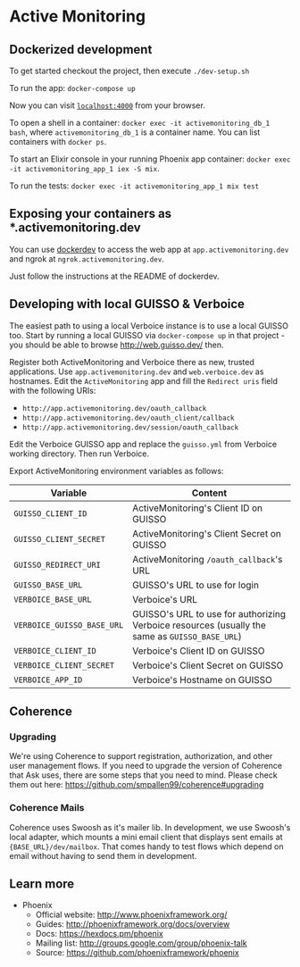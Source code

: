 # Active Monitoring

## Dockerized development

To get started checkout the project, then execute `./dev-setup.sh`

To run the app: `docker-compose up`

Now you can visit [`localhost:4000`](http://localhost:4000) from your browser.

To open a shell in a container: `docker exec -it activemonitoring_db_1 bash`, where `activemonitoring_db_1` is a container name. You can list containers with `docker ps`.

To start an Elixir console in your running Phoenix app container: `docker exec -it activemonitoring_app_1 iex -S mix`.

To run the tests: `docker exec -it activemonitoring_app_1 mix test`

## Exposing your containers as *.activemonitoring.dev

You can use [dockerdev](https://github.com/waj/dockerdev) to access the web app at `app.activemonitoring.dev` and ngrok at `ngrok.activemonitoring.dev`.

Just follow the instructions at the README of dockerdev.

## Developing with local GUISSO & Verboice

The easiest path to using a local Verboice instance is to use a local GUISSO too. Start by running a local GUISSO via `docker-compose up` in that project - you should be able to browse http://web.guisso.dev/ then.

Register both ActiveMonitoring and Verboice there as new, trusted applications. Use `app.activemonitoring.dev` and `web.verboice.dev` as hostnames. Edit the `ActiveMonitoring` app and fill the `Redirect uris` field with the following URIs:

 - `http://app.activemonitoring.dev/oauth_callback`
 - `http://app.activemonitoring.dev/oauth_client/callback`
 - `http://app.activemonitoring.dev/session/oauth_callback`

Edit the Verboice GUISSO app and replace the `guisso.yml` from Verboice working directory. Then run Verboice.

Export ActiveMonitoring environment variables as follows:

| Variable                   | Content                                                                                        |
|----------------------------|------------------------------------------------------------------------------------------------|
| `GUISSO_CLIENT_ID`         | ActiveMonitoring's Client ID on GUISSO                                                         |
| `GUISSO_CLIENT_SECRET`     | ActiveMonitoring's Client Secret on GUISSO                                                     |
| `GUISSO_REDIRECT_URI`      | ActiveMonitoring `/oauth_callback`'s URL                                                       |
| `GUISSO_BASE_URL`          | GUISSO's URL to use for login                                                                  |
| `VERBOICE_BASE_URL`        | Verboice's URL                                                                                 |
| `VERBOICE_GUISSO_BASE_URL` | GUISSO's URL to use for authorizing Verboice resources (usually the same as `GUISSO_BASE_URL`) |
| `VERBOICE_CLIENT_ID`       | Verboice's Client ID on GUISSO                                                                 |
| `VERBOICE_CLIENT_SECRET`   | Verboice's Client Secret on GUISSO                                                             |
| `VERBOICE_APP_ID`          | Verboice's Hostname on GUISSO                                                                  |

## Coherence

### Upgrading

We're using Coherence to support registration, authorization, and other user management flows.
If you need to upgrade the version of Coherence that Ask uses, there are some steps that you need to mind.
Please check them out here: https://github.com/smpallen99/coherence#upgrading

### Coherence Mails

Coherence uses Swoosh as it's mailer lib. In development, we use Swoosh's local adapter, which
mounts a mini email client that displays sent emails at `{BASE_URL}/dev/mailbox`. That comes handy
to test flows which depend on email without having to send them in development.

## Learn more

* Phoenix
  * Official website: http://www.phoenixframework.org/
  * Guides: http://phoenixframework.org/docs/overview
  * Docs: https://hexdocs.pm/phoenix
  * Mailing list: http://groups.google.com/group/phoenix-talk
  * Source: https://github.com/phoenixframework/phoenix
